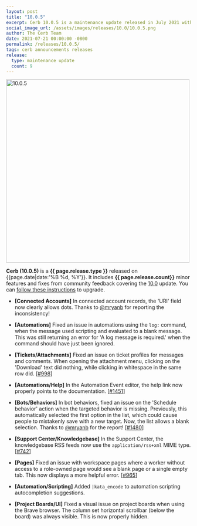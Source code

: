 ```yaml
---
layout: post
title: "10.0.5"
excerpt: Cerb 10.0.5 is a maintenance update released in July 2021 with 9 minor features and fixes from community feedback.
social_image_url: /assets/images/releases/10.0/10.0.5.png
author: The Cerb Team
date: 2021-07-21 00:00:00 -0800
permalink: /releases/10.0.5/
tags: cerb announcements releases
release:
  type: maintenance update
  count: 9
---
```


<div class="cerb-screenshot">
<img src="{{page.social_image_url}}" class="screenshot" alt="10.0.5" width="500">
</div>

**Cerb (10.0.5)** is a **{{ page.release.type }}** released on {{page.date|date:'%B %d, %Y'}}. It includes **{{ page.release.count}}** minor features and fixes from community feedback covering the [10.0](/releases/10.0/) update.  You can [follow these instructions](/docs/upgrading/) to upgrade.

* **[Connected Accounts]** In connected account records, the 'URI' field now clearly allows dots. Thanks to [@mryanb](https://github.com/mryanb/) for reporting the inconsistency!

* **[Automations]** Fixed an issue in automations using the `log:` command, when the message used scripting and evaluated to a blank message. This was still returning an error for 'A log message is required.' when the command should have just been ignored.

* **[Tickets/Attachments]** Fixed an issue on ticket profiles for messages and comments. When opening the attachment menu, clicking on the 'Download' text did nothing, while clicking in whitespace in the same row did. [[#998](https://github.com/jstanden/cerb/issues/998)]

* **[Automations/Help]** In the Automation Event editor, the help link now properly points to the documentation. [[#1451](https://github.com/jstanden/cerb/issues/1451)]

* **[Bots/Behaviors]** In bot behaviors, fixed an issue on the 'Schedule behavior' action when the targeted behavior is missing. Previously, this automatically selected the first option in the list, which could cause people to mistakenly save with a new target. Now, the list allows a blank selection. Thanks to [@mryanb](https://github.com/mryanb) for the report! [[#1480](https://github.com/jstanden/cerb/issues/1480)]

* **[Support Center/Knowledgebase]** In the Support Center, the knowledgebase RSS feeds now use the `application/rss+xml` MIME type. [[#742](https://github.com/jstanden/cerb/issues/742)]

* **[Pages]** Fixed an issue with workspace pages where a worker without access to a role-owned page would see a blank page or a single empty tab. This now displays a more helpful error. [[#965](https://github.com/jstanden/cerb/issues/965)]

* **[Automation/Scripting]** Added `|kata_encode` to automation scripting autocompletion suggestions.

* **[Project Boards/UI]** Fixed a visual issue on project boards when using the Brave browser. The column set horizontal scrollbar (below the board) was always visible. This is now properly hidden.
